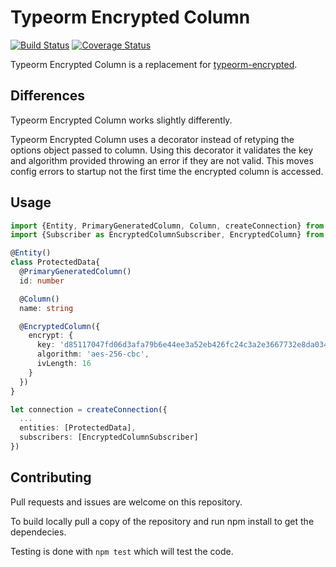# Typeorm Encrypted Column

[![Build Status](https://travis-ci.org/Ed-ITSolutions/typeorm-encrypted-column.svg?branch=master)](https://travis-ci.org/Ed-ITSolutions/typeorm-encrypted-column) [![Coverage Status](https://coveralls.io/repos/github/Ed-ITSolutions/typeorm-encrypted-column/badge.svg?branch=master)](https://coveralls.io/github/Ed-ITSolutions/typeorm-encrypted-column?branch=master)

Typeorm Encrypted Column is a replacement for [typeorm-encrypted](https://github.com/generalpiston/typeorm-encrypted).

## Differences

Typeorm Encrypted Column works slightly differently.

Typeorm Encrypted Column uses a decorator instead of retyping the options object passed to column. Using this decorator it validates the key and algorithm provided throwing an error if they are not valid. This moves config errors to startup not the first time the encrypted column is accessed.

## Usage

```ts
import {Entity, PrimaryGeneratedColumn, Column, createConnection} from 'typeorm'
import {Subscriber as EncryptedColumnSubscriber, EncryptedColumn} from 'typeorm-encrypted-column'

@Entity()
class ProtectedData{
  @PrimaryGeneratedColumn()
  id: number

  @Column()
  name: string

  @EncryptedColumn({
    encrypt: {
      key: 'd85117047fd06d3afa79b6e44ee3a52eb426fc24c3a2e3667732e8da0342b4da',
      algorithm: 'aes-256-cbc',
      ivLength: 16
    }
  })
}

let connection = createConnection({
  ...
  entities: [ProtectedData],
  subscribers: [EncryptedColumnSubscriber]
})
```

## Contributing

Pull requests and issues are welcome on this repository.

To build locally pull a copy of the repository and run npm install to get the dependecies.

Testing is done with `npm test` which will test the code.

